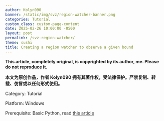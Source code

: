 ```yaml
---
author: Kolyn090
banner: /static/img/svz/region-watcher-banner.png
categories: Tutorial
custom_class: custom-page-content
date: 2025-02-26 10:00:00 -0500
layout: post
permalink: /svz-region-watcher/
theme: sushi
title: Creating a region watcher to observe a given bound
---
```



**This article, completely original, is copyrighted by its author, me. Please do not reproduce it.**


**本文为原创作品，作者 Kolyn090 拥有其著作权，受法律保护。严禁复制、转载、仿冒或以任何形式使用。**


Category: Tutorial


Platform: Windows


Prerequisite: Basic Python, read [this article](/svz-player-hp/)


